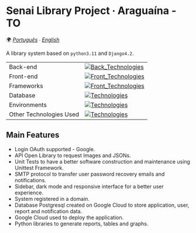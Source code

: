 # Senai Library Project ∙ Araguaína - TO
🌍
*[Português](README.md) ∙ [English](README-en.md)*

A library system based on `python3.11` and `Django4.2`.

|||
| -- | -- |
|Back-end| [![Back_Technologies](https://skillicons.dev/icons?i=python&theme=dark)](https://skillicons.dev)|
|Front-end | [![Front_Technologies](https://skillicons.dev/icons?i=html,css,js,bootstrap&theme=dark)](https://skillicons.dev)|
| Frameworks | [![Front_Technologies](https://skillicons.dev/icons?i=django&theme=dark)](https://skillicons.dev)|
|Database| [![Technologies](https://skillicons.dev/icons?i=postgresql&theme=dark)](https://skillicons.dev)|
|Environments| [![Technologies](https://skillicons.dev/icons?i=vscode,github,googlecloud&theme=dark)](https://skillicons.dev)|
|Other Technologies Used| [![Technologies](https://skillicons.dev/icons?i=git,figma&theme=dark)](https://skillicons.dev)|

## Main Features
- Login OAuth supported - Google.
- API Open Library to request Images and JSONs.
- Unit Tests to have a better software construction and maintenance using Unittest Framework.
- SMTP protocol to transfer user password recovery emails and notifications.
- Sidebar, dark mode and responsive interface for a better user experience.
- System registered in a domain.
- Database Postgresql created on Google Cloud to store application, user, report and notification data.
- Google Cloud used to deploy the application.
- Python libraries to generate reports, tables and graphs.

